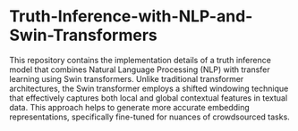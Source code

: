 # Truth-Inference-with-NLP-and-Swin-Transformers
This repository contains the  implementation details of a truth inference model that combines Natural Language Processing (NLP) with transfer learning using Swin transformers. Unlike traditional transformer architectures, the Swin transformer employs a shifted windowing technique that effectively captures both local and global contextual features in textual data. This approach helps to generate more accurate embedding representations, specifically fine-tuned for nuances of crowdsourced tasks.
